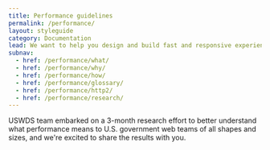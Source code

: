 ```yaml
---
title: Performance guidelines
permalink: /performance/
layout: styleguide
category: Documentation
lead: We want to help you design and build fast and responsive experiences.
subnav:
  - href: /performance/what/
  - href: /performance/why/
  - href: /performance/how/
  - href: /performance/glossary/
  - href: /performance/http2/
  - href: /performance/research/
---
```


USWDS team embarked on a 3-month research effort to better understand
what performance means to U.S. government web teams of all shapes and sizes,
and we're excited to share the results with you.
